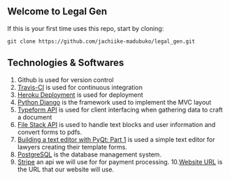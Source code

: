 ## Welcome to Legal Gen

If this is your first time uses this repo, start by cloning:

  `git clone https://github.com/jachiike-madubuko/legal_gen.git`
  
## Technologies & Softwares
1. Github is used for version control
2. [Travis-CI](https://travis-ci.org/) is used for continuous integration 
3. [Heroku Deployment](https://devcenter.heroku.com/categories/python) is used for deployment
4. [Python Django](https://www.djangoproject.com/) is the framework used to implement the MVC layout
5. [Typeform API]( https://developer.typeform.com/responses/) is used for client interfacing when gathering data to craft a document
6. [File Stack API](https://dev.filestack.com/apps/AfEkWPbqOQYqKQt291D7dz/picker) is used to handle text blocks and user information and convert forms to pdfs.
7. [Building a text editor with PyQt: Part 1](http://www.binpress.com/tutorial/building-a-text-editor-with-pyqt-part-one/143) is used a simple text editor for lawyers creating their template forms.
8. [PostgreSQL](https://www.postgresql.org/docs/current/static/functions-aggregate.html) is the database management system.
9. [Stripe](https://stripe.com/docs/api) an api we will use for for payment processing.
10.[Website URL](legalgendocs.com) is the URL that our website will use.  
 

